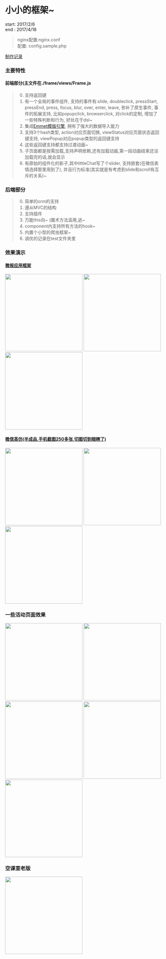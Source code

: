 # 小小的框架~

start: 2017/2/6<br>
end  : 2017/4/18

> nginx配置:nginx.conf<br>
> 配置: config.sample.php

[制作记录](http://www.jianshu.com/p/3bf037440cc0)

### 主要特性

#### 前端部分(主文件在./frame/views/Frame.js
> 0. 支持返回键
> 1. 有一个全局的事件组件, 支持的事件有:slide, doubleclick, pressStart, pressEnd, press, focus, blur, over, enter, leave, 弥补了原生事件, 事件的拓展支持, 比如popupclick, browserclick, 对click的定制, 增加了一些特殊判断和行为, 好处在于dsl~
> 2. 集成[Emmet模版引擎](https://github.com/deepkolos/emmet-template-engine), 拥有了强大的数据导入能力
> 3. 支持3个hash类型, action对应页面切换, viewStatus对应页面状态返回键支持, viewPopup对应popup类型的返回键支持
> 4. 这些返回键支持都支持过渡动画~
> 5. 子页面都是按需加载,支持声明依赖,还有加载动画,第一段动画结束还没加载完的话,就会显示
> 6. 有原始的组件化的影子,其中littleChat写了个slider, 支持嵌套(在微信表情选择那里用到了), 并且行为标准(其实就是有考虑到slide和scroll有互斥的关系)~

### 后端部分

> 0. 简单的orm的支持
> 1. 遵从MVC的结构
> 2. 支持插件
> 3. 万能this向~ (魔术方法滥用,逃~
> 4. component内支持所有方法的hook~
> 5. 内置个小型的爬虫框架~
> 6. 调优的记录在test文件夹里

### 效果演示

#### [微报应用框架](http://weibao.deepkolos.cn)<br>
<div>
  <img src="https://raw.githubusercontent.com/deepkolos/app_container/master/assets/list.jpg" width = "250" alt="" style="display:inline-block;"/>
  <img src="https://raw.githubusercontent.com/deepkolos/app_container/master/assets/show-emptyclass.gif" width = "250" alt="" style="display:inline-block;"/>
  <img src="https://raw.githubusercontent.com/deepkolos/app_container/master/assets/show-admin.gif" width = "250" alt="" style="display:inline-block;"/>
</div>

#### [微信高仿(半成品,手机截图250多张,切图切到眼瞎了)](http://weibao.deepkolos.cn/littleChat#Main/Index)

<div>
  <img src="http://upload-images.jianshu.io/upload_images/252050-56764d175bce1a6f.gif?imageMogr2/auto-orient/strip" width = "250" alt="" style="display:inline-block;"/>
  <img src="http://upload-images.jianshu.io/upload_images/252050-1ca769aee48f9f5d.gif?imageMogr2/auto-orient/strip" width = "250" alt="" style="display:inline-block;"/>
  <img src="http://upload-images.jianshu.io/upload_images/252050-51281edff619ccf7.gif?imageMogr2/auto-orient/strip" width = "250" alt="" style="display:inline-block;"/>
</div>

### 一些活动页面效果

<div>
  <img src="https://raw.githubusercontent.com/deepkolos/app_container/master/assets/show-qixi.gif" width = "250" alt="" style="display:inline-block;"/>
  <img src="https://raw.githubusercontent.com/deepkolos/app_container/master/assets/show-list.gif" width = "250" alt="" style="display:inline-block;"/>
  <img src="http://upload-images.jianshu.io/upload_images/252050-1d4a979dc9c02f28.gif?imageMogr2/auto-orient/strip%7CimageView2/2/w/1240" width = "250" alt="" style="display:inline-block;"/>
  <img src="http://upload-images.jianshu.io/upload_images/252050-b14d0d4aa7ae1273.gif?imageMogr2/auto-orient/strip%7CimageView2/2/w/1240" width = "250" alt="" style="display:inline-block;"/>
  <img src="http://upload-images.jianshu.io/upload_images/252050-2d6b10a9ff4a4f15.gif?imageMogr2/auto-orient/strip%7CimageView2/2/w/1240" width = "250" alt="" style="display:inline-block;"/>
</div>


### 空课室老版
<div>
  <img src="http://upload-images.jianshu.io/upload_images/252050-57e7e98145158aa0.png?imageMogr2/auto-orient/strip%7CimageView2/2/w/1240" width = "250" alt="" style="display:inline-block;"/>
</div>